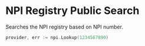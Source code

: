 NPI Registry Public Search
=========

Searches the NPI registry based on NPI number.

```go
provider, err := npi.Lookup(1234567890)
```
